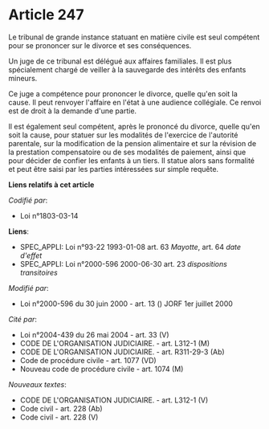 # Article 247

Le tribunal de grande instance statuant en matière civile est seul compétent pour se prononcer sur le divorce et ses
conséquences.

Un juge de ce tribunal est délégué aux affaires familiales. Il est plus spécialement chargé de veiller à la sauvegarde des
intérêts des enfants mineurs.

Ce juge a compétence pour prononcer le divorce, quelle qu'en soit la cause. Il peut renvoyer l'affaire en l'état à une
audience collégiale. Ce renvoi est de droit à la demande d'une partie.

Il est également seul compétent, après le prononcé du divorce, quelle qu'en soit la cause, pour statuer sur les modalités de
l'exercice de l'autorité parentale, sur la modification de la pension alimentaire et sur la révision de la prestation
compensatoire ou de ses modalités de paiement, ainsi que pour décider de confier les enfants à un tiers. Il statue alors sans
formalité et peut être saisi par les parties intéressées sur simple requête.

**Liens relatifs à cet article**

_Codifié par_:

  - Loi n°1803-03-14

**Liens**:

  - SPEC_APPLI: Loi n°93-22 1993-01-08 art. 63 *Mayotte*, art. 64 *date d'effet*
  - SPEC_APPLI: Loi n°2000-596 2000-06-30 art. 23 *dispositions transitoires*

_Modifié par_:

  - Loi n°2000-596 du 30 juin 2000 - art. 13 () JORF 1er juillet 2000

_Cité par_:

  - Loi n°2004-439 du 26 mai 2004 - art. 33 (V)
  - CODE DE L'ORGANISATION JUDICIAIRE. - art. L312-1 (M)
  - CODE DE L'ORGANISATION JUDICIAIRE. - art. R311-29-3 (Ab)
  - Code de procédure civile - art. 1077 (VD)
  - Nouveau code de procédure civile - art. 1074 (M)

_Nouveaux textes_:

  - CODE DE L'ORGANISATION JUDICIAIRE. - art. L312-1 (V)
  - Code civil - art. 228 (Ab)
  - Code civil - art. 228 (V)
